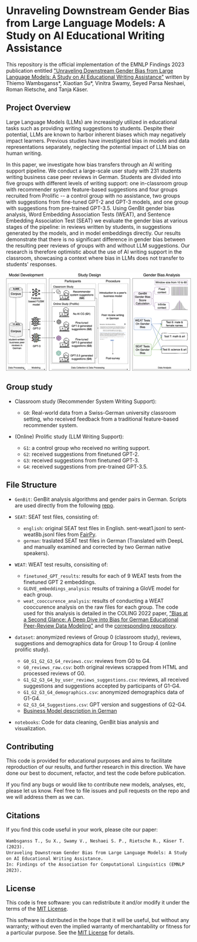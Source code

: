 # Unraveling Downstream Gender Bias from Large Language Models: A Study on AI Educational Writing Assistance
This repository is the official implementation of the EMNLP Findings 2023 publication entitled ["Unraveling Downstream Gender Bias from Large Language Models: A Study on AI Educational Writing Assistance"](https://openreview.net/forum?id=Mte6BK69zv) written by Thiemo Wambsganss*, Xiaotian Su*, Vinitra Swamy, Seyed Parsa Neshaei, Roman Rietsche, and Tanja Käser.

## Project Overview

Large Language Models (LLMs) are increasingly utilized in educational tasks such as providing writing suggestions to students. Despite their potential, LLMs are known to harbor inherent biases which may negatively impact learners. Previous studies have investigated bias in models and data representations separately, neglecting the potential impact of LLM bias on human writing.

In this paper, we investigate how bias transfers through an AI writing support pipeline. We conduct a large-scale user study with 231 students writing business case peer reviews in German. Students are divided into five groups with different levels of writing support: one in-classroom group with recommender system feature-based suggestions and four groups recruited from Prolific -- a control group with no assistance, two groups with suggestions from fine-tuned GPT-2 and GPT-3 models, and one group with suggestions from pre-trained GPT-3.5. Using GenBit gender bias analysis,  Word Embedding Association Tests (WEAT), and Sentence Embedding Association Test (SEAT) we evaluate the gender bias at various stages of the pipeline: in reviews written by students, in suggestions generated by the models, and in model embeddings directly. Our results demonstrate that there is no significant difference in gender bias between the resulting peer reviews of groups with and without LLM suggestions. Our research is therefore optimistic about the use of AI writing support in the classroom, showcasing a context where bias in LLMs does not transfer to students' responses.

![Pipeline](pipeline.png)

## Group study

- Classroom study (Recommender System Writing Support):
  - `G0`: Real-world data from a Swiss-German university classroom setting, who received feedback from a traditional feature-based recommender system.
  
- (Online) Prolific study (LLM Writing Support):
  - `G1`: a control group who received no writing support.
  - `G2`: received suggestions from finetuned GPT-2.
  - `G3`: received suggestions from finetuned GPT-3.
  - `G4`: received suggestions from pre-trained GPT-3.5.

## File Structure

- `GenBit`: GenBit analysis algorithms and gender pairs in German. Scripts are used directly from the following [repo](https://github.com/BordiaS/language-model-bias).

- `SEAT`: SEAT test files, consisting of:
  - `english`: original SEAT test files in English.
  sent-weat1.jsonl to sent-weat8b.jsonl files from [FairPy](https://github.com/HrishikeshVish/Fairpy/tree/main/BiasDetection/data/weatStereotypes/gender). 
  - `german`: traslated SEAT test files in German (Translated with DeepL and manually examined and corrected by two German native speakers).

- `WEAT`: WEAT test results, consisiting of:
  - `finetuned_GPT_results`: results for each of 9 WEAT tests from the finetuned GPT 2 embeddings.
  - `GLOVE_embeddings_analysis`: results of training a GloVE model for each group.
  - `weat_cooccurence_analysis`: results of conducting a WEAT cooccurence analysis on the raw files for each group.
  The code used for this analysis is detailed in the COLING 2022 paper, ["Bias at a Second Glance: A Deep Dive into Bias for German Educational Peer-Review Data Modeling"](https://arxiv.org/pdf/2209.10335.pdf) and the [corresponding repository](https://github.com/epfl-ml4ed/bias-at-a-second-glance). 


- `dataset`: anonymized reviews of Group 0 (classroom study), reviews, suggestions and demographics data for Group 1 to Group 4 (online prolific study).

  - `G0_G1_G2_G3_G4_reviews.csv`: reviews from G0 to G4.
  - `G0_reviews_raw.csv`: both original reviews scrapped from HTML and processed reviews of G0.
  - `G1_G2_G3_G4_by_user_reviews_suggestions.csv`: reviews, all received suggestions and suggestions accepted by participants of G1-G4.
  - `G1_G2_G3_G4_demographics.csv`: anonymized demographics data of G1-G4.
  - `G2_G3_G4_Suggestions.csv`: GPT version and suggestions of G2-G4.
  - [Business Model description in German](https://www.youtube.com/watch?v=S_kLT2sXp_M)
    
- `notebooks`: Code for data cleaning, GenBit bias analysis and visualization.

## Contributing 

This code is provided for educational purposes and aims to facilitate reproduction of our results, and further research 
in this direction. We have done our best to document, refactor, and test the code before publication.

If you find any bugs or would like to contribute new models, analyses, etc, please let us know. Feel free to file issues and pull requests on the repo and we will address them as we can.

## Citations
If you find this code useful in your work, please cite our paper:

```
Wambsganss T., Su X., Swamy V., Neshaei S. P., Rietsche R., Käser T. (2023). 
Unraveling Downstream Gender Bias from Large Language Models: A Study on AI Educational Writing Assistance.
In: Findings of the Association for Computational Linguistics (EMNLP 2023). 
```

## License
This code is free software: you can redistribute it and/or modify it under the terms of the [MIT License](LICENSE).

This software is distributed in the hope that it will be useful, but without any warranty; without even the implied warranty of merchantability or fitness for a particular purpose. See the [MIT License](LICENSE) for details.
